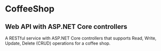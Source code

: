 # CoffeeShop
## Web API with ASP.NET Core controllers
A RESTful service with ASP.NET Core controllers that supports Read, Write, Update, Delete (CRUD) operations for a coffee shop.
